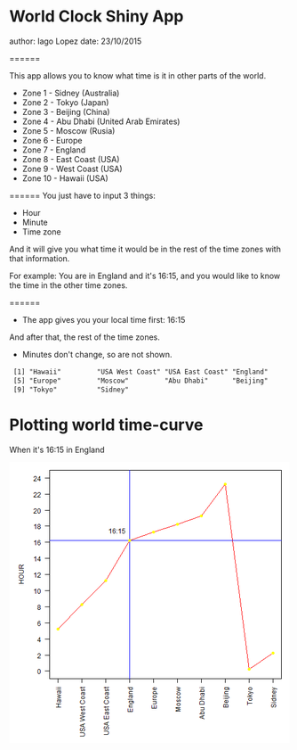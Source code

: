 

World Clock Shiny App
======
author: Iago Lopez
date: 23/10/2015

======

This app allows you to know what time is it in other parts of the world.

- Zone 1 - Sidney (Australia)
- Zone 2 - Tokyo (Japan)
- Zone 3 - Beijing (China)
- Zone 4 - Abu Dhabi (United Arab Emirates)
- Zone 5 - Moscow (Rusia)
- Zone 6 - Europe
- Zone 7 - England
- Zone 8 - East Coast (USA)
- Zone 9 - West Coast (USA)
- Zone 10 - Hawaii (USA)


======
You just have to input 3 things:
- Hour
- Minute
- Time zone

And it will give you what time it would be in the rest of the time zones with that information.

For example:
You are in England and it's 16:15, and you would like to know the time in the other time zones.


======
* The app gives you your local time first: 16:15

And after that, the rest of the time zones.
 
* Minutes don't change, so are not shown.


```
 [1] "Hawaii"         "USA West Coast" "USA East Coast" "England"       
 [5] "Europe"         "Moscow"         "Abu Dhabi"      "Beijing"       
 [9] "Tokyo"          "Sidney"        
```



Plotting world time-curve
======

When it's 16:15 in England

![plot of chunk unnamed-chunk-2](presentation-figure/unnamed-chunk-2-1.png) 

